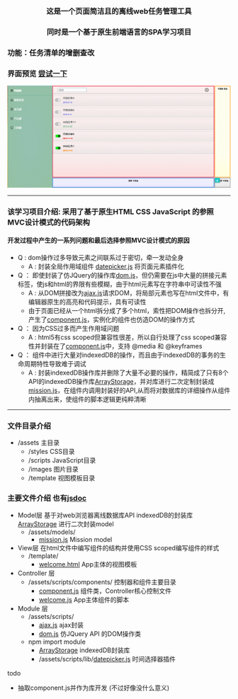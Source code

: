 
### <center>这是一个页面简洁且的离线web任务管理工具</center>
### <center>同时是一个基于原生前端语言的SPA学习项目</center>
### 功能：任务清单的增删查改
### 界面预览  [尝试一下](https://zaqmjuop.github.io/todoist/)
![Desktop](./assets/images/GIF.gif)

***
### 该学习项目介绍: 采用了基于原生HTML CSS JavaScript 的参照MVC设计模式的代码架构
#### 开发过程中产生的一系列问题和最后选择参照MVC设计模式的原因
* Q : dom操作过多导致元素之间联系过于密切，牵一发动全身
  * A : 封装全局作用域组件 [datepicker.js](https://github.com/zaqmjuop/datepicker) 将页面元素插件化
* Q ： 即使封装了仿JQuery的操作库[dom.js](https://github.com/zaqmjuop/todoist/blob/master/assets/scripts/dom.js)，但仍需要在js中大量的拼接元素标签，使js和html的界限有些模糊，由于html元素写在字符串中可读性不强
  * A : 从DOM拼接改为[ajax.js](https://github.com/zaqmjuop/todoist/blob/master/assets/scripts/ajax.js)请求DOM，将局部元素也写在html文件中，有编辑器原生的高亮和代码提示，具有可读性
  * 由于页面已经从一个html拆分成了多个html，索性把DOM操作也拆分开,产生了[component.js](https://github.com/zaqmjuop/todoist/blob/master/assets/scripts/components/component.js)，实例化的组件也仿造DOM的操作方式
* Q ： 因为CSS过多而产生作用域问题
  * A : html5有css scoped但兼容性很差，所以自行处理了css scoped兼容性并封装在了[component.js](https://github.com/zaqmjuop/todoist/blob/master/assets/scripts/components/component.js)中，支持 @media 和 @keyframes
* Q ： 组件中进行大量对indexedDB的操作，而且由于indexedDB的事务的生命周期特性导致难于调试
  * A : 封装indexedDB操作库并删除了大量不必要的操作，精简成了只有8个API的indexedDB操作库[ArrayStorage](https://github.com/zaqmjuop/arraystorage)，并对库进行二次定制封装成[mission.js](https://github.com/zaqmjuop/todoist/blob/master/assets/scripts/model/mission.js)，在组件内调用封装好的API,从而将对数据库的详细操作从组件内抽离出来，使组件的脚本逻辑更纯粹清晰
***
### 文件目录介绍
* /assets 主目录
  * /styles CSS目录
  * /scripts JavaScript目录
  * /images 图片目录
  * /template 视图模板目录
### 主要文件介绍 也有[jsdoc](https://zaqmjuop.github.io/todoist/out/Component.html)
* Model层 基于对web浏览器离线数据库API indexedDB的封装库 [ArrayStorage](https://github.com/zaqmjuop/arraystorage) 进行二次封装model
  * /assets/models/
    * [mission.js](https://github.com/zaqmjuop/todoist/blob/master/assets/scripts/model/mission.js) Mission model
* View层 在html文件中编写组件的结构并使用CSS scoped编写组件的样式
  * /template/
    * [welcome.html](https://github.com/zaqmjuop/todoist/blob/master/assets/templates/welcome.html) App主体的视图模板
* Controller 层
  * /assets/scripts/components/ 控制器和组件主要目录
    * [component.js](https://github.com/zaqmjuop/todoist/blob/master/assets/scripts/components/component.js) 组件类，Controller核心控制文件
    * [welcome.js](https://github.com/zaqmjuop/todoist/blob/master/assets/scripts/components/welcome.js) App主体组件的脚本
* Module 层
  * /assets/scripts/
    * [ajax.js](https://github.com/zaqmjuop/todoist/blob/master/assets/scripts/ajax.js) ajax封装
    * [dom.js](https://github.com/zaqmjuop/todoist/blob/master/assets/scripts/dom.js) 仿JQuery API 的DOM操作类
  * npm import module
    * [ArrayStorage](https://github.com/zaqmjuop/arraystorage) indexedDB封装库
    * /assets/scripts/lib/[datepicker.js](https://github.com/zaqmjuop/datepicker) 时间选择器插件 

todo 
  * 抽取component.js并作为库开发 (不过好像没什么意义)
